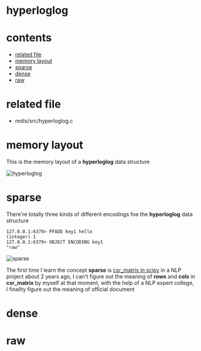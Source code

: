 # hyperloglog

# contents

* [related file](#related-file)
* [memory layout](#memory-layout)
* [sparse](#dense)
* [dense](#dense)
* [raw](#raw)

# related file
* redis/src/hyperloglog.c

# memory layout

This is the memory layout of a **hyperloglog** data structure

![hyperloglog](https://github.com/zpoint/Redis-Internals/blob/5.0/Object/hyperloglog/hyperloglog.png)

# sparse

There're totally three kinds of different encodings foe the **hyperloglog** data structure

    127.0.0.1:6379> PFADD key1 hello
    (integer) 1
    127.0.0.1:6379> OBJECT ENCODING key1
    "raw"

![sparse](https://github.com/zpoint/Redis-Internals/blob/5.0/Object/hyperloglog/sparse.png)

The first time I learn the concept **sparse** is [csr_matrix in scipy](https://docs.scipy.org/doc/scipy/reference/generated/scipy.sparse.csr_matrix.html) in a NLP project about 2 years ago, I can't figure out the meaning of **rows** and **cols** in **csr_matrix** by myself at that moment, with the help of a NLP expert college, I finallty figure out the meaning of official document

# dense

# raw